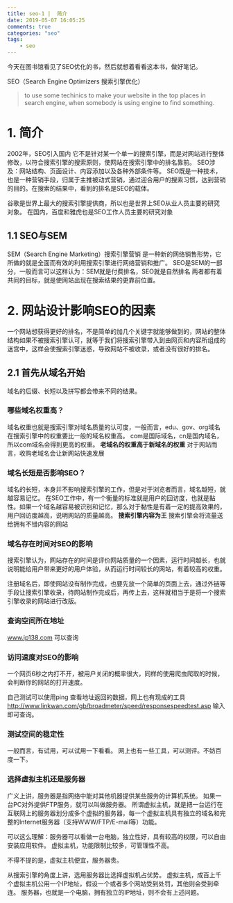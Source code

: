 ```yaml
---
title: seo-1 |  简介
date: 2019-05-07 16:05:25
comments: true
categories: "seo"
tags: 
    - seo
---
```


今天在图书馆看见了SEO优化的书，然后就想着看看这本书，做好笔记。

SEO（Search Engine Optimizers 搜索引擎优化）
>to use some techinics to make your website in the top places in search engine, when somebody is using engine to find something.

# 1. 简介
2002年，SEO引入国内
它不是针对某一个单一的搜索引擎，而是对网站进行整体修改，以符合搜索引擎的搜索原则，使网站在搜索引擎中的排名靠前。
SEO涉及：网站结构、页面设计、内容添加以及各种外部条件等。
SEO既是一种技术，也是一种营销手段，归属于主推被动式营销，通过迎合用户的搜索习惯，达到营销的目的。在搜索的结果中，看到的排名是SEO的载体。

谷歌是世界上最大的搜索引擎提供商，所以也是世界上SEO从业人员主要的研究对象。
在国内，百度和雅虎也是SEO工作人员主要的研究对象

## 1.1 SEO与SEM
SEM（Search Engine Marketing）搜索引擎营销
是一种新的网络销售形势，它所做的就是全面而有效的利用搜索引擎进行网络营销和推广。
SEO是SEM的一部分，一般而言可以这样认为：SEM就是付费排名，SEO就是自然排名
两者都有着共同的目标，就是使网站出现在搜索结果的更靠前位置。


# 2. 网站设计影响SEO的因素
一个网站想获得更好的排名，不是简单的加几个关键字就能够做到的，网站的整体结构如果不被搜索引擎认可，就等于我们将搜索引擎带入到由网页和内容所组成的迷宫中，这样会使搜索引擎迷惑，导致网站不被收录，或者没有很好的排名。
## 2.1 首先从域名开始
域名的后缀、长短以及拼写都会带来不同的结果。
### 哪些域名权重高？
域名权重也就是搜索引擎对域名质量的认可度，一般而言，edu、gov、org域名在搜索引擎中的权重要比一般的域名权重高。
com是国际域名，cn是国内域名，所以com域名会得到更高的权重。
**老域名的权重高于新域名的权重**
对于网站而言，收购老域名会让新网站快速发展
### 域名长短是否影响SEO？
域名的长短，本身并不影响搜索引擎的工作，但是对于浏览者而言，域名越短，就越容易记忆。
在SEO工作中，有一个衡量的标准就是用户的回访度，也就是黏性。如果一个域名越容易被识别和记忆，那么对于黏性是有着一定的提高效果的，用户回访度越高，说明网站的质量越高。
**搜索引擎内容为王**
搜索引擎会将流量送给拥有不错内容的网站
### 域名存在时间对SEO的影响
搜索引擎认为，网站存在的时间是评价网站质量的一个因素，运行时间越长，也就说明能给用户带来更好的用户体验，从而运行时间较长的网站，有着较高的权重。

注册域名后，即使网站没有制作完成，也要先放一个简单的页面上去，通过外链等手段让搜索引擎收录，待网站制作完成后，再传上去，这样就相当于是将一个搜索引擎收录的网站进行改版。

### 查询空间所在地址
www.ip138.com 可以查询

### 访问速度对SEO的影响
一个网页6秒之内打不开，被用户关闭的概率很大，同样的使用爬虫爬取的时候，会判断你的网站的打开速度。

自己测试可以使用ping 查看地址返回的数据，网上也有现成的工具 http://www.linkwan.com/gb/broadmeter/speed/responsespeedtest.asp 输入即可查询。

### 测试空间的稳定性
一般而言，有试用，可以试用一下看看。
网上也有一些工具，可以测评。不妨百度一下。

### 选择虚拟主机还是服务器
广义上讲，服务器是指网络中能对其他机器提供某些服务的计算机系统。
如果一台PC对外提供FTP服务，就可以叫做服务器。
所谓虚拟主机，就是把一台运行在互联网上的服务器划分成多个虚拟的服务器，每一个虚拟主机具有独立的域名和完整的Internet服务器（支持WWW/FTP/E-mail等）功能。

可以这么理解：服务器可以看做一台电脑，独立性好，具有较高的权限，可以自由安装应用软件。
虚拟主机，功能限制比较多，可管理性不高。

不得不提的是，虚拟主机便宜，服务器贵。

从搜索引擎的角度上讲，选用服务器比选择虚拟机占优势。
虚拟主机，成百上千个虚拟主机公用一个IP地址，假设一个或者多个网站受到处罚，其他则会受到牵连。
服务器，也就是一个电脑，拥有独立的IP地址，则不会有上述问题。

